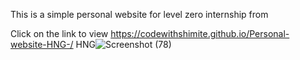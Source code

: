 This is a simple personal website for level zero internship from 

Click on the link to view https://codewithshimite.github.io/Personal-website-HNG-/
HNG![Screenshot (78)](https://github.com/Codewithshimite/Personal-website-HNG-/assets/148382968/9f8dc1f5-3676-4f7f-be7f-9192aae7b905)
